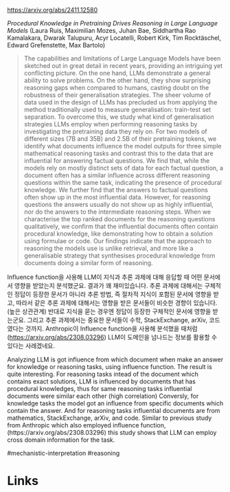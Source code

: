 https://arxiv.org/abs/2411.12580

*Procedural Knowledge in Pretraining Drives Reasoning in Large Language Models* (Laura Ruis, Maximilian Mozes, Juhan Bae, Siddhartha Rao Kamalakara, Dwarak Talupuru, Acyr Locatelli, Robert Kirk, Tim Rocktäschel, Edward Grefenstette, Max Bartolo)

> The capabilities and limitations of Large Language Models have been sketched out in great detail in recent years, providing an intriguing yet conflicting picture. On the one hand, LLMs demonstrate a general ability to solve problems. On the other hand, they show surprising reasoning gaps when compared to humans, casting doubt on the robustness of their generalisation strategies. The sheer volume of data used in the design of LLMs has precluded us from applying the method traditionally used to measure generalisation: train-test set separation. To overcome this, we study what kind of generalisation strategies LLMs employ when performing reasoning tasks by investigating the pretraining data they rely on. For two models of different sizes (7B and 35B) and 2.5B of their pretraining tokens, we identify what documents influence the model outputs for three simple mathematical reasoning tasks and contrast this to the data that are influential for answering factual questions. We find that, while the models rely on mostly distinct sets of data for each factual question, a document often has a similar influence across different reasoning questions within the same task, indicating the presence of procedural knowledge. We further find that the answers to factual questions often show up in the most influential data. However, for reasoning questions the answers usually do not show up as highly influential, nor do the answers to the intermediate reasoning steps. When we characterise the top ranked documents for the reasoning questions qualitatively, we confirm that the influential documents often contain procedural knowledge, like demonstrating how to obtain a solution using formulae or code. Our findings indicate that the approach to reasoning the models use is unlike retrieval, and more like a generalisable strategy that synthesises procedural knowledge from documents doing a similar form of reasoning.

Influence function을 사용해 LLM이 지식과 추론 과제에 대해 응답할 때 어떤 문서에서 영향을 받았는지 분석했군요. 결과가 꽤 재미있습니다. 추론 과제에 대해서는 구체적인 정답이 등장한 문서가 아니라 추론 방법, 즉 절차적 지식이 포함된 문서에 영향을 받고, 따라서 같은 추론 과제에 대해서는 영향을 받은 문서들이 비슷한 경향이 있습니다. (높은 상관관계) 반대로 지식을 묻는 경우엔 정답이 등장한 구체적인 문서에 영향을 받는군요. 그리고 추론 과제에서는 중요한 문서들이 수학, StackExchange, arXiv, 코드였다는 것까지. Anthropic이 Influence function을 사용해 분석했을 때처럼 (https://arxiv.org/abs/2308.03296) LLM이 도메인을 넘나드는 정보를 활용할 수 있다는 사례겠네요.

<english>
Analyzing LLM is got influence from which document when make an answer for knowledge or reasoning tasks, using influence function. The result is quite interesting. For reasoning tasks intead of the document which contains exact solutions, LLM is influenced by documents that has procedural knowledges, thus for same reasoning tasks influential documents were similar each other (high correlation) Conversly, for knowledge tasks the model got an influence from specific documents which contain the answer. And for reasoning tasks influential documents are from mathematics, StackExchange, arXiv, and code. Similar to previous study from Anthropic which also employed influence function, (https://arxiv.org/abs/2308.03296) this study shows that LLM can employ cross domain information for the task.
</english>

#mechanistic-interpretation #reasoning

# Links

